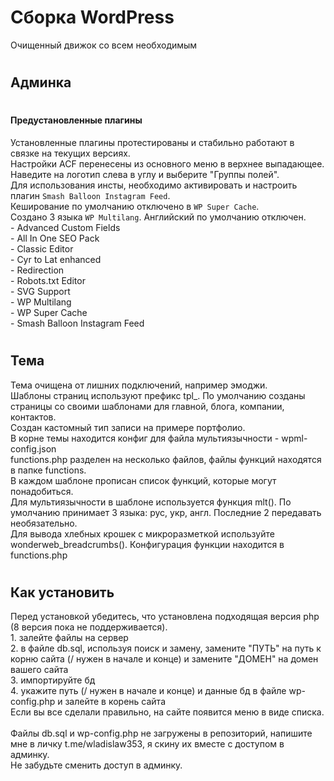 # Сборка WordPress
Очищенный движок со всем необходимым

# <h2>Админка</h2>

# <h4>Предустановленные плагины</h4>
Установленные плагины протестированы и стабильно работают в связке на текущих версиях.
<br>Настройки ACF перенесены из основного меню в верхнее выпадающее. Наведите на логотип слева в углу и выберите "Группы полей".
<br>Для использования инсты, необходимо активировать и настроить плагин <code>Smash Balloon Instagram Feed</code>.
<br>Кеширование по умолчанию отключено в <code>WP Super Cache</code>.
<br>Создано 3 языка <code>WP Multilang</code>. Английский по умолчанию отключен.
<br> - Advanced Custom Fields
<br> - All In One SEO Pack
<br> - Classic Editor
<br> - Cyr to Lat enhanced
<br> - Redirection
<br> - Robots.txt Editor
<br> - SVG Support
<br> - WP Multilang
<br> - WP Super Cache
<br> - Smash Balloon Instagram Feed

# <h2>Тема</h2>
Тема очищена от лишних подключений, например эмоджи.
<br>Шаблоны страниц используют префикс tpl_. По умолчанию созданы страницы со своими шаблонами для главной, блога, компании, контактов.
<br>Создан кастомный тип записи на примере портфолио.
<br>В корне темы находится конфиг для файла мультиязычности - wpml-config.json
<br>functions.php разделен на несколько файлов, файлы функций находятся в папке functions.
<br>В каждом шаблоне прописан список функций, которые могут понадобиться.
<br>Для мультиязычности в шаблоне используется функция mlt(). По умолчанию принимает 3 языка: рус, укр, англ. Последние 2 передавать необязательно.
<br>Для вывода хлебных крошек с микроразметкой используйте wonderweb_breadcrumbs(). Конфигурация функции находится в functions.php


# <h2>Как установить</h2>
Перед установкой убедитесь, что установлена подходящая версия php (8 версия пока не поддерживается).
<br> 1. залейте файлы на сервер
<br> 2. в файле db.sql, используя поиск и замену, замените "ПУТЬ" на путь к корню сайта (/ нужен в начале и конце) и замените "ДОМЕН" на домен вашего сайта
<br> 3. импортируйте бд
<br> 4. укажите путь (/ нужен в начале и конце) и данные бд в файле wp-config.php и залейте в корень сайта
<br> Если вы все сделали правильно, на сайте появится меню в виде списка.
<br> 
<br> Файлы db.sql и wp-config.php не загружены в репозиторий, напишите мне в личку t.me/wladislaw353, я скину их вместе с доступом в админку.
<br> Не забудьте сменить доступ в админку.
